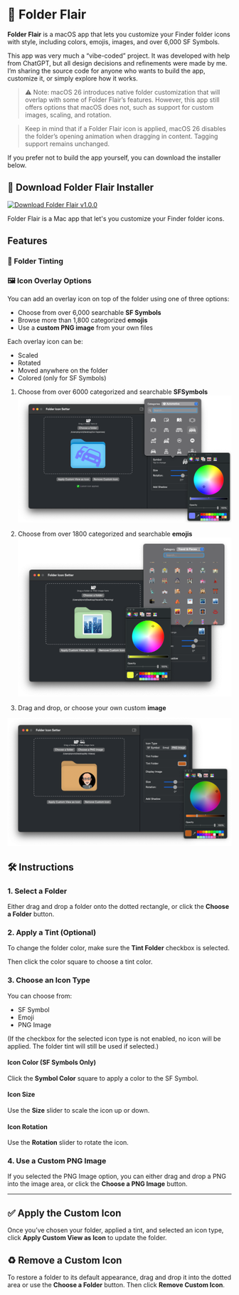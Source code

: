 # **📁 Folder Flair**

**Folder Flair** is a macOS app that lets you customize your Finder folder icons with style, including colors, emojis, images, and over 6,000 SF Symbols.

This app was very much a “vibe-coded” project. It was developed with help from ChatGPT, but all design decisions and refinements were made by me. I’m sharing the source code for anyone who wants to build the app, customize it, or simply explore how it works.

> ⚠️ Note: macOS 26 introduces native folder customization that will overlap with some of Folder Flair’s features. However, this app still offers options that macOS does not, such as support for custom images, scaling, and rotation.

> Keep in mind that if a Folder Flair icon is applied, macOS 26 disables the folder’s opening animation when dragging in content. Tagging support remains unchanged.

If you prefer not to build the app yourself, you can download the installer below.

## 🚀 Download Folder Flair Installer

[![Download Folder Flair v1.0.0](https://img.shields.io/badge/Download%20-v1.0.0-blue?logo=apple&logoColor=white)](https://github.com/StewartLynch/Folder-Flair/releases/download/v1.0.0/Folder.Flair.Install.dmg)

Folder Flair is a Mac app that let's you customize your Finder folder icons.

## Features

### **🎨 Folder Tinting**

### **🖼 Icon Overlay Options**

You can add an overlay icon on top of the folder using one of three options:

- Choose from over 6,000 searchable **SF Symbols**
- Browse more than 1,800 categorized **emojis**
- Use a **custom PNG image** from your own files

Each overlay icon can be:

- Scaled
- Rotated
- Moved anywhere on the folder
- Colored (only for SF Symbols)

1. Choose from over 6000 categorized and searchable **SFSymbols**
   ![SFSymbol](assets/SFSymbol.png)

2. Choose from over 1800 categorized and searchable **emojis**
   ![Emoji](assets/Emoji.png)

3. Drag and drop, or choose your own custom  **image**

![Image](assets/Image.png)

## **🛠 Instructions**

### **1. Select a Folder**

Either drag and drop a folder onto the dotted rectangle, or click the **Choose a Folder** button.

### **2. Apply a Tint (Optional)**

To change the folder color, make sure the **Tint Folder** checkbox is selected.

Then click the color square to choose a tint color.

### **3. Choose an Icon Type**

You can choose from:  

- SF Symbol
- Emoji
- PNG Image

(If the checkbox for the selected icon type is not enabled, no icon will be applied. The folder tint will still be used if selected.)

#### **Icon Color (SF Symbols Only)**

Click the **Symbol Color** square to apply a color to the SF Symbol.

#### **Icon Size**

Use the **Size** slider to scale the icon up or down.

#### **Icon Rotation**

Use the **Rotation** slider to rotate the icon.

### **4. Use a Custom PNG Image**

If you selected the PNG Image option, you can either drag and drop a PNG into the image area, or click the **Choose a PNG Image** button.

------

## **✅ Apply the Custom Icon**

Once you’ve chosen your folder, applied a tint, and selected an icon type, click **Apply Custom View as Icon** to update the folder.

## **♻️ Remove a Custom Icon**

To restore a folder to its default appearance, drag and drop it into the dotted area or use the **Choose a Folder** button. Then click **Remove Custom Icon**.

